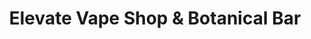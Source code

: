 ---
title: "Elevate Vape Shop & Botanical Bar"
url: /west-monroe/elevate-vape-shop-and-botanical-bar/
shop: e-cigarette
---